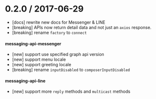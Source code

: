 0.2.0 / 2017-06-29
==================
- [docs] rewrite new docs for Messenger & LINE
- [breaking] APIs now return detail data and not just an `axios` response.
- [breaking] rename `factory` to `connect`

#### messaging-api-messenger
- [new] support use specified graph api version
- [new] support menu locale
- [new] support greeting locale
- [breaking] rename `inputDisabled` to `composerInputDisabled`

#### messaging-api-line

- [new] support more `reply` methods and `multicast` methods
